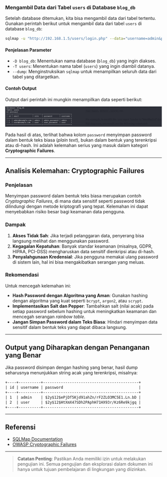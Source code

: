 
### Mengambil Data dari Tabel `users` di Database `blog_db`
Setelah database ditemukan, kita bisa mengambil data dari tabel tertentu. Gunakan perintah berikut untuk mengambil data dari tabel `users` di database `blog_db`:

```bash
sqlmap -u "http://192.168.1.5/users/login.php" --data="username=admin&password=password" -D blog_db -T users --dump
```

#### Penjelasan Parameter
- `-D blog_db`: Menentukan nama database (`blog_db`) yang ingin diakses.
- `-T users`: Menentukan nama tabel (`users`) yang ingin diambil datanya.
- `--dump`: Menginstruksikan `sqlmap` untuk menampilkan seluruh data dari tabel yang ditargetkan.

#### Contoh Output
Output dari perintah ini mungkin menampilkan data seperti berikut:

![Password tidak terenkripsi ](Image/cryptographi.png)

Pada hasil di atas, terlihat bahwa kolom `password` menyimpan password dalam bentuk teks biasa (*plain text*), bukan dalam bentuk yang terenkripsi atau di-hash. Ini adalah kelemahan serius yang masuk dalam kategori **Cryptographic Failures**.

---

## Analisis Kelemahan: Cryptographic Failures
### Penjelasan
Menyimpan password dalam bentuk teks biasa merupakan contoh *Cryptographic Failures*, di mana data sensitif seperti password tidak dilindungi dengan metode kriptografi yang tepat. Kelemahan ini dapat menyebabkan risiko besar bagi keamanan data pengguna.

### Dampak
1. **Akses Tidak Sah**: Jika terjadi pelanggaran data, penyerang bisa langsung melihat dan menggunakan password.
2. **Kegagalan Kepatuhan**: Banyak standar keamanan (misalnya, GDPR, HIPAA, PCI-DSS) mengharuskan data sensitif dienkripsi atau di-hash.
3. **Penyalahgunaan Kredensial**: Jika pengguna memakai ulang password di sistem lain, hal ini bisa mengakibatkan serangan yang meluas.

### Rekomendasi
Untuk mencegah kelemahan ini:
- **Hash Password dengan Algoritma yang Aman**: Gunakan hashing dengan algoritma yang kuat seperti `bcrypt`, `argon2`, atau `scrypt`.
- **Implementasikan Salt dan Pepper**: Tambahkan salt (nilai acak) pada setiap password sebelum hashing untuk meningkatkan keamanan dan mencegah serangan *rainbow table*.
- **Jangan Simpan Password dalam Teks Biasa**: Hindari menyimpan data sensitif dalam bentuk teks yang dapat dibaca langsung.

---

## Output yang Diharapkan dengan Penanganan yang Benar
Jika password disimpan dengan hashing yang benar, hasil dump seharusnya menunjukkan string acak yang terenkripsi, misalnya:

```plaintext
+----+----------+-------------------------------------------+
| id | username | password                                  |
+----+----------+-------------------------------------------+
| 1  | admin    | $2y$12$ePjDf5Kjd91ahZn/rF2ZLO3MC5E1.Ln.bD |
| 2  | user     | $2y$12$HtXmX47SDh2PAphH71HX93r/Kz6Re9kjgq |
+----+----------+-------------------------------------------+
```

---

## Referensi
- [SQLMap Documentation](https://sqlmap.org/)
- [OWASP Cryptographic Failures](https://owasp.org/Top10/A03_2021-Cryptographic_Failures/)

---

> **Catatan Penting**: Pastikan Anda memiliki izin untuk melakukan pengujian ini. Semua pengujian dan eksplorasi dalam dokumen ini hanya untuk tujuan pembelajaran di lingkungan yang diizinkan.
```
